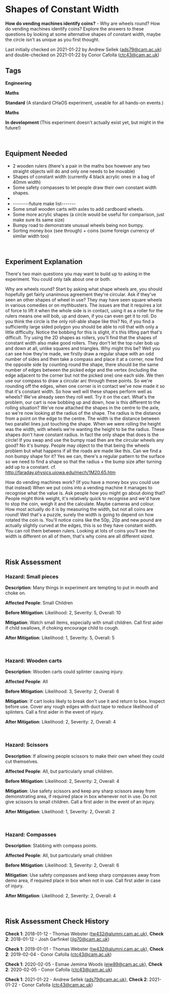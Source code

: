 # Shapes of Constant Width

**How do vending machines identify coins?** - Why are wheels round? How do vending machines identify coins? Explore the answers to these questions by looking at some alternative shapes of constant width, maybe the circle isn't as unique as you first thought. 

Last initially checked on 2021-01-22 by Andrew Sellek (ads79@cam.ac.uk) and double-checked on 2021-01-22 by Conor Cafolla (ctc43@cam.ac.uk)

## Tags
<!--- Start Tags (DO NOT REMOVE THIS COMMENT) --->

**Engineering**

**Maths**

**Standard** (A standard CHaOS experiment, useable for all hands-on events.)

**Maths**

**In development** (This experiment doesn't actually exist yet, but might in the future!)
<!--- End Tags (DO NOT REMOVE THIS COMMENT) --->

<br/>

## Equipment Needed 
- 2 wooden rulers (there's a pair in the maths box however any two straight objects will do and only one needs to be movable)
- Shapes of constant width (currently 4 black acrylic ones in a bag of 40mm width)
- Some safety compasses to let people draw their own constant width shapes.
- 
- --------future make list-------
- Some small wooden carts with axles to add cardboard wheels.
- Some more acrylic shapes (a circle would be useful for comparison, just make sure its same size)
- Bumpy road to demonstrate unusual wheels being non bumpy.
- Sorting money box (see through) + coins (some foreign currency of similar width too)

<br/>

## Experiment Explanation 

There's two main questions you may want to build up to asking in the experiment. You could only talk about one or both.

Why are wheels round?
Start by asking what shape wheels are, you should hopefully get fairly unanimous agreement they're circular. Ask if they've seen an other shapes of wheel in use? They may have seen square wheels in various comedies or on mythbusters. The issues are that it requires a lot of force to lift it when the whole side is in contact, using it as a roller for the rulers means one will bob, up and down, if you can even get it to roll.
Do you think the circle is the only roll-able shape like this? No, if you find a sufficiently large sided polygon you should be able to roll that with only a little difficulty. Notice the bobbing for this is slight, it's this lifting part that's difficult.
Try using the 2D shapes as rollers, you'll find that the shapes of constant width also make good rollers. They don't let the top ruler bob up and down at all, unlike squares and triangles. Why might this be? 
Well you can see how they're made, we firstly draw a regular shape with an odd number of sides and then take a compass and place it at a corner, now find the opposite side by counting round the shape, there should be the same number of edges between the picked edge and the vertex (including the edge adjacent to the corner but not the picked one) one each side. We then use our compass to draw a circular arc through these points. So we're rounding off the edges, when one corner is in contact we've now made it so that it's constant width.
So how well will these shapes perform well as wheels? We've already seen they roll well. Try it on the cart.
What's the problem, our cart is now bobbing up and down, how is this different to the rolling situation? We've now attached the shapes in the centre to the axle, so we're now looking at the radius of the shape.
The radius is the distance from a point on the edge to the centre.
The width is the distance between two parallel lines just touching the shape.
When we were rolling the height was the width, with wheels we're wanting the height to be the radius. These shapes don't have constant radius. In fact the only shape that does is the circle!
If you swap and use the bumpy road then are the circular wheels any good? No it's bumpy. People may object to the that being the wheels problem but what happens if all the roads are made like this. Can we find a non bumpy shape for it? Yes we can, there's a regular pattern to the surface so we need to find a shape so that the radius + the bump size after turning add up to a constant.
cf. http://faraday.physics.uiowa.edu/mech/1M20.65.htm

How do vending machines work? (If you have a money box you could use that instead)
When we put coins into a vending machine it manages to recognise what the value is. Ask people how you might go about doing that? People might think weight, it's relatively quick to recognise and we'd have to stop the coin, weigh it and the calculate. Maybe cameras and colour. How most actually do it is by measuring the width, but not all coins are round! Well that's a puzzle, surely the width is going to depend on how rotated the coin is. You'll notice coins like the 50p, 20p and new pound are actually slightly curved at the edges, this is so they have constant width. You can roll them between rulers. Looking at lots of coins you'll see the width is different on all of them, that's why coins are all different sized.

<br/>

## Risk Assessment

### **Hazard**: Small pieces

**Description**: Many things in experiment are tempting to put in mouth and choke on.

**Affected People**: Small Children

**Before Mitigation**: Likelihood: 2, Severity: 5, Overall: 10

**Mitigation**: Watch small items, especially with small children.
Call first aider if child swallows, if choking encourage child to cough.

**After Mitigation**: Likelihood: 1, Severity: 5, Overall: 5

<br/>

### **Hazard**: Wooden carts

**Description**: Wooden carts could splinter causing injury.

**Affected People**: All

**Before Mitigation**: Likelihood: 3, Severity: 2, Overall: 6

**Mitigation**: If cart looks likely to break don't use it and return to box. Inspect before use. Cover any rough edges with duct tape to reduce likelihood of splinters.
Call a first aider in the event of injury.

**After Mitigation**: Likelihood: 2, Severity: 2, Overall: 4

<br/>

### **Hazard**: Scissors

**Description**: If allowing people scissors to make their own wheel they could cut themselves.

**Affected People**: All, but particularly small children.

**Before Mitigation**: Likelihood: 2, Severity: 2, Overall: 4

**Mitigation**: Use safety scissors and keep any sharp scissors away from demonstrating area, if required place in box whenever not in use. Do not give scissors to small children.
Call a first aider in the event of an injury.

**After Mitigation**: Likelihood: 1, Severity: 2, Overall: 2

<br/>

### **Hazard**: Compasses

**Description**: Stabbing with compass points.

**Affected People**: All, but particularly small children

**Before Mitigation**: Likelihood: 3, Severity: 2, Overall: 6

**Mitigation**: Use safety compasses and keep sharp compasses away from demo area, if required place in box when not in use.
Call first aider in case of injury.

**After Mitigation**: Likelihood: 2, Severity: 2, Overall: 4

<br/>

## Risk Assessment Check History 

**Check 1**: 2018-01-12 - Thomas Webster (tw432@alumni.cam.ac.uk), **Check 2**: 2018-01-12 - Josh Garfinkel (jlg70@cam.ac.uk)

**Check 1**: 2019-01-01 - Thomas Webster (tw432@alumni.cam.ac.uk), **Check 2**: 2019-02-04 - Conor Cafolla (ctc43@cam.ac.uk)

**Check 1**: 2020-02-05 - Esmae Jemima Woods (ejw89@cam.ac.uk), **Check 2**: 2020-02-05 - Conor Cafolla (ctc43@cam.ac.uk)

**Check 1**: 2021-01-22 - Andrew Sellek (ads79@cam.ac.uk), **Check 2**: 2021-01-22 - Conor Cafolla (ctc43@cam.ac.uk)